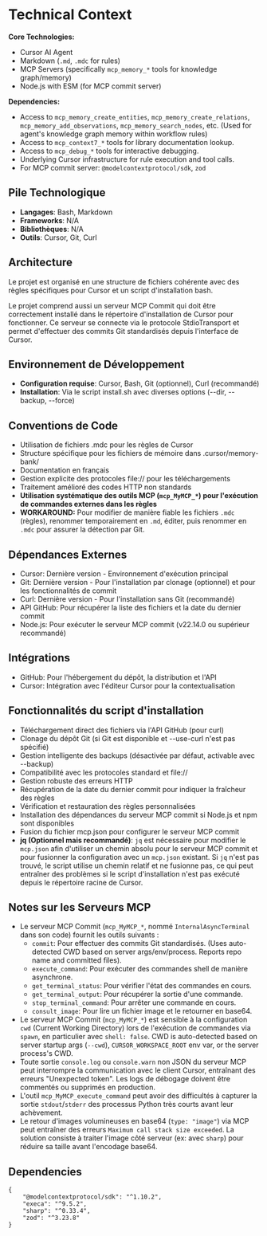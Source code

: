 # Technical Context

**Core Technologies:**
- Cursor AI Agent
- Markdown (`.md`, `.mdc` for rules)
- MCP Servers (specifically `mcp_memory_*` tools for knowledge graph/memory)
- Node.js with ESM (for MCP commit server)

**Dependencies:**
- Access to `mcp_memory_create_entities`, `mcp_memory_create_relations`, `mcp_memory_add_observations`, `mcp_memory_search_nodes`, etc. (Used for agent's knowledge graph memory within workflow rules)
- Access to `mcp_context7_*` tools for library documentation lookup.
- Access to `mcp_debug_*` tools for interactive debugging.
- Underlying Cursor infrastructure for rule execution and tool calls.
- For MCP commit server: `@modelcontextprotocol/sdk`, `zod`

## Pile Technologique
- **Langages**: Bash, Markdown
- **Frameworks**: N/A
- **Bibliothèques**: N/A
- **Outils**: Cursor, Git, Curl

## Architecture
Le projet est organisé en une structure de fichiers cohérente avec des règles spécifiques pour Cursor et un script d'installation bash.

Le projet comprend aussi un serveur MCP Commit qui doit être correctement installé dans le répertoire d'installation de Cursor pour fonctionner. Ce serveur se connecte via le protocole StdioTransport et permet d'effectuer des commits Git standardisés depuis l'interface de Cursor.

## Environnement de Développement
- **Configuration requise**: Cursor, Bash, Git (optionnel), Curl (recommandé)
- **Installation**: Via le script install.sh avec diverses options (--dir, --backup, --force)

## Conventions de Code
- Utilisation de fichiers .mdc pour les règles de Cursor
- Structure spécifique pour les fichiers de mémoire dans .cursor/memory-bank/
- Documentation en français
- Gestion explicite des protocoles file:// pour les téléchargements
- Traitement amélioré des codes HTTP non standards
- **Utilisation systématique des outils MCP (`mcp_MyMCP_*`) pour l'exécution de commandes externes dans les règles**
- **WORKAROUND:** Pour modifier de manière fiable les fichiers `.mdc` (règles), renommer temporairement en `.md`, éditer, puis renommer en `.mdc` pour assurer la détection par Git.

## Dépendances Externes
- Cursor: Dernière version - Environnement d'exécution principal
- Git: Dernière version - Pour l'installation par clonage (optionnel) et pour les fonctionnalités de commit
- Curl: Dernière version - Pour l'installation sans Git (recommandé)
- API GitHub: Pour récupérer la liste des fichiers et la date du dernier commit
- Node.js: Pour exécuter le serveur MCP commit (v22.14.0 ou supérieur recommandé)

## Intégrations
- GitHub: Pour l'hébergement du dépôt, la distribution et l'API
- Cursor: Intégration avec l'éditeur Cursor pour la contextualisation

## Fonctionnalités du script d'installation
- Téléchargement direct des fichiers via l'API GitHub (pour curl)
- Clonage du dépôt Git (si Git est disponible et --use-curl n'est pas spécifié)
- Gestion intelligente des backups (désactivée par défaut, activable avec --backup)
- Compatibilité avec les protocoles standard et file://
- Gestion robuste des erreurs HTTP
- Récupération de la date du dernier commit pour indiquer la fraîcheur des règles
- Vérification et restauration des règles personnalisées
- Installation des dépendances du serveur MCP commit si Node.js et npm sont disponibles
- Fusion du fichier mcp.json pour configurer le serveur MCP commit 
- **jq (Optionnel mais recommandé)**: `jq` est nécessaire pour modifier le `mcp.json` afin d'utiliser un chemin absolu pour le serveur MCP commit et pour fusionner la configuration avec un `mcp.json` existant. Si `jq` n'est pas trouvé, le script utilise un chemin relatif et ne fusionne pas, ce qui peut entraîner des problèmes si le script d'installation n'est pas exécuté depuis le répertoire racine de Cursor. 

## Notes sur les Serveurs MCP
- Le serveur MCP Commit (`mcp_MyMCP_*`, nommé `InternalAsyncTerminal` dans son code) fournit les outils suivants :
  - `commit`: Pour effectuer des commits Git standardisés. (Uses auto-detected CWD based on server args/env/process. Reports repo name and committed files).
  - `execute_command`: Pour exécuter des commandes shell de manière asynchrone.
  - `get_terminal_status`: Pour vérifier l'état des commandes en cours.
  - `get_terminal_output`: Pour récupérer la sortie d'une commande.
  - `stop_terminal_command`: Pour arrêter une commande en cours.
  - `consult_image`: Pour lire un fichier image et le retourner en base64.
- Le serveur MCP Commit (`mcp_MyMCP_*`) est sensible à la configuration `cwd` (Current Working Directory) lors de l'exécution de commandes via `spawn`, en particulier avec `shell: false`. CWD is auto-detected based on server startup args (`--cwd`), `CURSOR_WORKSPACE_ROOT` env var, or the server process's CWD.
- Toute sortie `console.log` ou `console.warn` non JSON du serveur MCP peut interrompre la communication avec le client Cursor, entraînant des erreurs "Unexpected token". Les logs de débogage doivent être commentés ou supprimés en production.
- L'outil `mcp_MyMCP_execute_command` peut avoir des difficultés à capturer la sortie `stdout`/`stderr` des processus Python très courts avant leur achèvement. 
- Le retour d'images volumineuses en base64 (`type: "image"`) via MCP peut entraîner des erreurs `Maximum call stack size exceeded`. La solution consiste à traiter l'image côté serveur (ex: avec `sharp`) pour réduire sa taille avant l'encodage base64.

## Dependencies
```
{
    "@modelcontextprotocol/sdk": "^1.10.2",
    "execa": "^9.5.2",
    "sharp": "^0.33.4",
    "zod": "^3.23.8"
} 